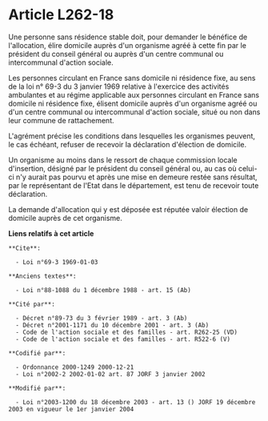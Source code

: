 # Article L262-18

Une personne sans résidence stable doit, pour demander le bénéfice de l'allocation, élire domicile auprès d'un organisme
agréé à cette fin par le président du conseil général ou auprès d'un centre communal ou intercommunal d'action sociale.

Les personnes circulant en France sans domicile ni résidence fixe, au sens de la loi n° 69-3 du 3 janvier 1969 relative à
l'exercice des activités ambulantes et au régime applicable aux personnes circulant en France sans domicile ni résidence
fixe, élisent domicile auprès d'un organisme agréé ou d'un centre communal ou intercommunal d'action sociale, situé ou non
dans leur commune de rattachement.

L'agrément précise les conditions dans lesquelles les organismes peuvent, le cas échéant, refuser de recevoir la déclaration
d'élection de domicile.

Un organisme au moins dans le ressort de chaque commission locale d'insertion, désigné par le président du conseil général
ou, au cas où celui-ci n'y aurait pas pourvu et après une mise en demeure restée sans résultat, par le représentant de l'Etat
dans le département, est tenu de recevoir toute déclaration.

La demande d'allocation qui y est déposée est réputée valoir élection de domicile auprès de cet organisme.

**Liens relatifs à cet article**

	**Cite**:

	  - Loi n°69-3 1969-01-03

	**Anciens textes**:

	  - Loi n°88-1088 du 1 décembre 1988 - art. 15 (Ab)

	**Cité par**:

	  - Décret n°89-73 du 3 février 1989 - art. 3 (Ab)
	  - Décret n°2001-1171 du 10 décembre 2001 - art. 3 (Ab)
	  - Code de l'action sociale et des familles - art. R262-25 (VD)
	  - Code de l'action sociale et des familles - art. R522-6 (V)

	**Codifié par**:

	  - Ordonnance 2000-1249 2000-12-21
	  - Loi n°2002-2 2002-01-02 art. 87 JORF 3 janvier 2002

	**Modifié par**:

	  - Loi n°2003-1200 du 18 décembre 2003 - art. 13 () JORF 19 décembre 2003 en vigueur le 1er janvier 2004
